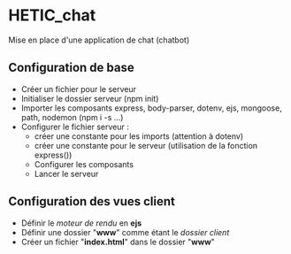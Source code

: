 # HETIC_chat

Mise en place d'une application de chat (chatbot)

## Configuration de base
- Créer un fichier pour le serveur
- Initialiser le dossier serveur (npm init)
- Importer les composants express, body-parser, dotenv, ejs, mongoose, path, nodemon (npm i -s ...)
- Configurer le fichier serveur :
    - créer une constante pour les imports (attention à dotenv)
    - créer une constante pour le serveur (utilisation de la fonction express())
    - Configurer les composants
    - Lancer le serveur

## Configuration des vues client
- Définir le _moteur de rendu_ en __ejs__
- Définir une dossier "__www__" comme étant le _dossier client_
- Créer un fichier "__index.html__" dans le dossier "__www__"